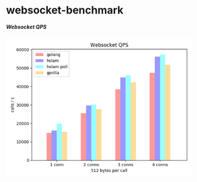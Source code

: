 # websocket-benchmark

##### Websocket QPS

<img src="https://raw.githubusercontent.com/hslam/websocket-benchmark/master/websocket-qps.png" alt="websocket" align=center>
